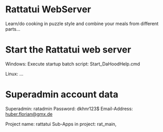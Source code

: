 # Rattatui WebServer
Learn/do cooking in puzzle style and combine your meals from different parts...


# Start the Rattatui web server
Windows: Execute startup batch script: Start_DaHoodHelp.cmd

Linux: ...


# Superadmin account data
Superadmin:		ratadmin
Password:		dkhnr123$
Email-Address:	huber.florian@gmx.de


Project name:			rattatui
Sub-Apps in project:	rat_main, 





